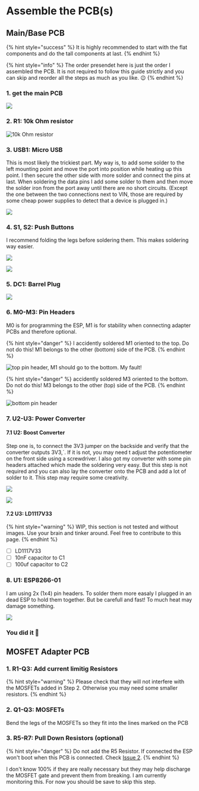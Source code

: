 # Assemble the PCB\(s\)

## Main/Base PCB

{% hint style="success" %}
It is highly recommended to start with the flat components and do the tall components at last.
{% endhint %}

{% hint style="info" %}
The order presendet here is just the order I assembled the PCB. It is not required to follow this guide strictly and you can skip and reorder all the steps as much as you like. 😉
{% endhint %}

### 1. get the main PCB

![](../../.gitbook/assets/base-1.jpg)

### 2. R1: 10k Ohm resistor

![10k Ohm resistor](../../.gitbook/assets/base-2.jpg)

### 3. USB1: Micro USB

This is most likely the trickiest part. My way is, to add some solder to the left mounting point and move the port into position while heating up this point. I then secure the other side with more solder and connect the pins at last. When soldering the data pins I add some solder to them and then move the solder iron from the port away until there are no short circuits. \(Except the one between the two connections next to VIN, those are required by some cheap power supplies to detect that a device is plugged in.\)

![](../../.gitbook/assets/base-3.jpg)

### 4. S1, S2: Push Buttons

I recommend folding the legs before soldering them. This makes soldering way easier.

![](../../.gitbook/assets/base-4-2.jpg)

![](../../.gitbook/assets/base-4-1.jpg)

### 5. DC1: Barrel Plug

![](../../.gitbook/assets/base-5.jpg)

### 6. M0-M3: Pin Headers

M0 is for programming the ESP, M1 is for stability when connecting adapter PCBs and therefore optional.

{% hint style="danger" %}
I accidently soldered M1 oriented to the top. Do not do this! M1 belongs to the other \(bottom\) side of the PCB.
{% endhint %}

![top pin header, M1 should go to the bottom. My fault!](../../.gitbook/assets/base-6-1.jpg)

{% hint style="danger" %}
 accidently soldered M3 oriented to the bottom. Do not do this! M3 belongs to the other \(top\) side of the PCB.
{% endhint %}

![bottom pin header](../../.gitbook/assets/base-6-2.jpg)

### 7. U2-U3: Power Converter

#### 7.1 U2: Boost Converter

Step one is, to connect the 3V3 jumper on the backside and verify that the converter outputs 3V3,´. If it is not, you may need t adjust the potentiometer on the front side using a screwdriver. I also got my converter with some pin headers attached which made the soldering very easy. But this step is not required and you can also lay the converter onto the PCB and add a lot of solder to it. This step may require some creativity.

![](../../.gitbook/assets/base-7-1.jpg)

![](../../.gitbook/assets/base-7-2.jpg)

#### 7.2 U3: LD1117V33

{% hint style="warning" %}
WIP, this section is not tested and without images. Use your brain and tinker around. Feel free to contribute to this page.
{% endhint %}

* [ ] LD1117V33
* [ ] 10nF capacitor to C1
* [ ] 100uf capacitor to C2

### 8. U1: ESP8266-01

I am using 2x \(1x4\) pin headers. To solder them more easaly I plugged in an dead ESP to hold them together. But be carefull and fast! To much heat may damage something.

![](../../.gitbook/assets/base-8.jpg)

### You did it 🥳

## MOSFET Adapter PCB

### 1. R1-Q3: Add current limitig Resistors

{% hint style="warning" %}
Please check that they will not interfere with the MOSFETs added in Step 2. Otherwise you may need some smaller resistors.
{% endhint %}

### 2. Q1-Q3: MOSFETs

 Bend the legs of the MOSFETs so they fit into the lines marked on the PCB

### 3. R5-R7: Pull Down Resistors \(optional\)

{% hint style="danger" %}
Do not add the R5 Resistor. If connected the ESP won't boot when this PCB is connected. Check [Issue 2](https://github.com/adrianjost/SmartLight-Hardware/issues/2).
{% endhint %}

I don't know 100% if they are really necessary but they may help discharge the MOSFET gate and prevent them from breaking. I am currently monitoring this. For now you should be save to skip this step.

